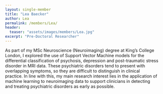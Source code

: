 ```yaml
---
layout: single-member
title: "Lea Baecker"
author: Lea
permalink: /members/Lea/
header:
  teaser: "assets/images/members/Lea.jpg"
excerpt: "Pre-Doctoral Researcher"
---
```


As part of my MSc Neuroscience (Neuroimaging) degree at King’s College London, I explored the use of Support Vector Machine models for the differential classification of psychosis, depression and post-traumatic stress disorder in MRI data. These psychiatric disorders tend to present with overlapping symptoms, so they are difficult to distinguish in clinical practice. In line with this, my main research interest lies in the application of machine learning to neuroimaging data to support clinicians in detecting and treating psychiatric disorders as early as possible.
